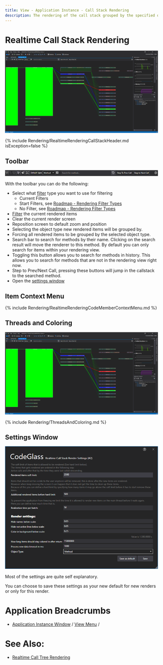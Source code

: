```yaml
---
title: View - Application Instance - Call Stack Rendering
description: The rendering of the call stack grouped by the specified data type, like class or namespace.
---
```

# Realtime Call Stack Rendering
![assets/img/ApplicationInstanceWindow/RealtimeGroupedCallStackRendering.png](../../../assets/img/ApplicationInstanceWindow/RealtimeGroupedCallStackRendering.png)

{% include Rendering/RealtimeRenderingCallStackHeader.md  isException=false %}


## Toolbar
![assets/img/ApplicationInstanceWindow/GroupedCallStackRenderingToolbar.png](../../../assets/img/ApplicationInstanceWindow/GroupedCallStackRenderingToolbar.png)

With the toolbar you can do the following:

- Select what [filter](../../features/ProfilingDataFiltering.md) type you want to use for filtering
    - Current Filters
    - Start Filters, see [Roadmap - Rendering Filter Types](../../Roadmap/ImprovedRenderingFilterType)
    - No Filter, see [Roadmap - Rendering Filter Types](../../Roadmap/ImprovedRenderingFilterType)
- [Filter](../../features/ProfilingDataFiltering.md) the current rendered items
- Clear the current render screen
- Reposition screen to default zoom and position 
- Selecting the object type new rendered items will be grouped by.
- Forcing all rendered items to be grouped by the selected object type.
- Search bar to search for methods by their name. Clicking on the search result will move the renderer to this method. By default you can only search for items within your rendering view.
- Toggling this button allows you to search for methods in history. This allows you to search for methods that are not in the rendering view right now.
- Step to Prev/Next Call, pressing these buttons will jump in the callstack to the searched method.
- Open the [settings window](#settings-window)

## Item Context Menu
{% include Rendering/RealtimeRenderingCodeMemberContextMenu.md %}

## Threads and Coloring
![assets/img/ApplicationInstanceWindow/RealtimeGroupedCallStackRendering.png](../../../assets/img/ApplicationInstanceWindow/RealtimeGroupedCallStackRendering.png)

{% include Rendering/ThreadsAndColoring.md %}

## Settings Window
![assets/img/ApplicationInstanceWindow/RealtimeGroupedCallStackRenderingSettings.png](../../../assets/img/ApplicationInstanceWindow/RealtimeGroupedCallStackRenderingSettings.png)

Most of the settings are quite self explanatory.

You can choose to save these settings as your new default for new renders or only for this render.

# Application Breadcrumbs
-  [Application Instance Window](../ApplicationInstanceDockWindow.md) / [View Menu](../ApplicationInstanceDockWindow/MenuBar.md#view-menu) / 

# See Also:
- [Realtime Call Tree Rendering](CallTreeRendering.md)
